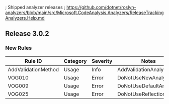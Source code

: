 ﻿; Shipped analyzer releases
; https://github.com/dotnet/roslyn-analyzers/blob/main/src/Microsoft.CodeAnalysis.Analyzers/ReleaseTrackingAnalyzers.Help.md

## Release 3.0.2

### New Rules

Rule ID | Category | Severity | Notes
--------|----------|----------|-------
AddValidationMethod | Usage | Info | AddValidationAnalyzer
VOG010 | Usage | Error | DoNotUseNewAnalyzer
VOG009 | Usage | Error | DoNotUseDefaultAnalyzer
VOG025 | Usage | Error | DoNotUseReflection